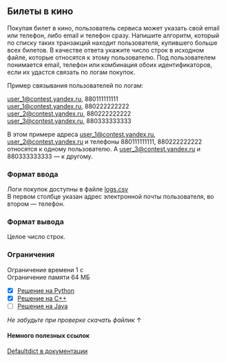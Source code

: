 ## Билеты в кино

Покупая билет в кино, пользователь сервиса может указать свой email или телефон, либо email и телефон сразу. Напишите алгоритм, который по списку таких транзакций находит пользователя, купившего больше всех билетов. В качестве ответа укажите число строк в исходном файле, которые относятся к этому пользователю. Под пользователем понимается email, телефон или комбинация обоих идентификаторов, если их удастся связать по логам покупок.

Пример связывания пользователей по логам:

user_1@contest.yandex.ru, 880111111111\
user_1@contest.yandex.ru, 880222222222\
user_2@contest.yandex.ru, 880222222222\
user_3@contest.yandex.ru, 880333333333

В этом примере адреса user_1@contest.yandex.ru, user_2@contest.yandex.ru и телефоны 880111111111, 880222222222 относятся к одному пользователю. А user_3@contest.yandex.ru и 880333333333 — к другому.

### Формат ввода

Логи покупок доступны в файле [logs.csv](https://disk.yandex.ru/d/ULHABqNIyu9fmg)\
В первом столбце указан адрес электронной почты пользователя, во втором — телефон.

### Формат вывода

Целое число строк.

### Ограничения

Ограничение времени 1 с\
Ограничение памяти 64 МБ

- [x] [Решение на Python](https://github.com/UlyanaGru/movie_tickets/blob/main/movie_tickets.py)
- [x] [Решение на C++](https://github.com/UlyanaGru/movie_tickets/blob/main/movie_tickets.cpp)
- [ ] [Решение на Java]()

_Не забудьте при проверке скачать файлик_ ↑

#### Немного полезных ссылок

[Defaultdict в документации](https://docs.python.org/3/library/collections.html#collections.defaultdict)